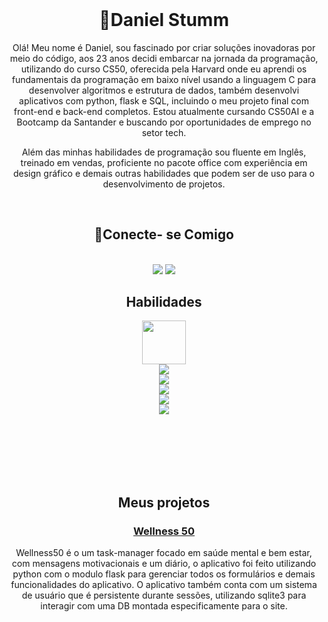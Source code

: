 <header>
  <link rel="stylesheet" href="https://cdn.jsdelivr.net/gh/devicons/devicon@v2.15.1/devicon.min.css">
</header>
<div align ="center">
<link rel="stylesheet" href="https://cdn.jsdelivr.net/gh/devicons/devicon@v2.15.1/devicon.min.css">


# 🚀Daniel Stumm 
Olá! Meu nome é Daniel, sou fascinado por criar soluções inovadoras por meio do código, aos 23 anos decidi embarcar na jornada da programação, utilizando do curso CS50, oferecida pela Harvard onde eu aprendi os fundamentais da programação em baixo nível usando a linguagem C para desenvolver algoritmos e estrutura de dados, também desenvolvi aplicativos com python, flask e SQL, incluindo o meu projeto final com front-end e back-end completos. Estou atualmente cursando CS50AI e a Bootcamp da Santander e buscando por oportunidades de emprego no setor tech.

Além das minhas habilidades de programação sou fluente em Inglês, treinado em vendas, proficiente no pacote office com experiência em design gráfico e demais outras habilidades que podem ser de uso para o desenvolvimento de projetos.

</br>

## 📍Conecte- se Comigo
</br>
  <a href = "mailto:danielstumm10@gmail.com"><img src="https://img.shields.io/badge/-Gmail-%23333?style=for-the-badge&logo=gmail&logoColor=white" target="_blank"></a>
  <a href="https://www.linkedin.com/in/daniel-stumm-081309271/" target="_blank"><img src="https://img.shields.io/badge/-LinkedIn-%230077B5?style=for-the-badge&logo=linkedin&logoColor=white" target="_blank"></a> 

</br>

## Habilidades


<div class="imgContainer">
  <img width=70 lenth=70 src="https://cdn.jsdelivr.net/gh/devicons/devicon/icons/python/python-original.svg" />
</div>
<div class="imgContainer">
  <img src="https://cdn.jsdelivr.net/gh/devicons/devicon/icons/flask/flask-original.svg" />
</div>
<div class="imgContainer">
  <img src="https://cdn.jsdelivr.net/gh/devicons/devicon/icons/sqlite/sqlite-plain.svg" />
</div>
<div class="imgContainer">
  <img src="https://cdn.jsdelivr.net/gh/devicons/devicon/icons/css3/css3-original-wordmark.svg" />
</div>
<div class="imgContainer">
  <img src="https://cdn.jsdelivr.net/gh/devicons/devicon/icons/html5/html5-original-wordmark.svg" />
</div>
<div class="imgContainer">
  <img src="https://cdn.jsdelivr.net/gh/devicons/devicon/icons/c/c-plain.svg" />
</div>

</br></br></br></br></br>

## Meus projetos

### <a href="https://github.com/DanteHayden/wellness50">Wellness 50</a>
Wellness50 é o um task-manager focado em saúde mental e bem estar, com mensagens motivacionais e um diário, o aplicativo foi feito utilizando python com o modulo flask para gerenciar todos os formulários e demais funcionalidades do aplicativo.
O aplicativo também conta com um sistema de usuário que é persistente durante sessões, utilizando sqlite3 para interagir com uma DB montada especificamente para o site. 


